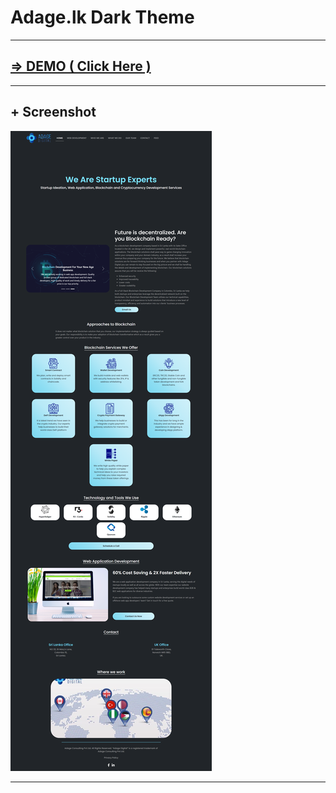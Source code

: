 <h1>Adage.lk Dark Theme</h1>
<hr />
<h2>
  <a href="https://dinethlive.github.io/Adage.lk-dark-theme/"
    >=> DEMO ( Click Here )</a
  >
</h2>
<hr />
<h2>+ Screenshot</h2>
<img src="./screenshots/full-page.png" alt="screenshot of web page" />
<hr />

